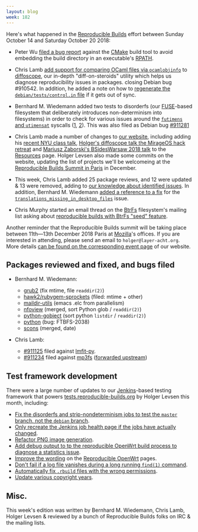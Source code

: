 ```yaml
---
layout: blog
week: 182
---
```


Here's what happened in the [Reproducible Builds](https://reproducible-builds.org) effort between Sunday October 14 and Saturday October 20 2018:

* Peter Wu [filed a bug report](https://gitlab.kitware.com/cmake/cmake/issues/18413) against the [CMake](https://cmake.org/) build tool to avoid embedding the build directory in an executable's [RPATH](https://en.wikipedia.org/wiki/Rpath).

* Chris Lamb [add support for comparing OCaml files via `ocamlobjinfo`](https://salsa.debian.org/reproducible-builds/diffoscope/commit/bc92ac3) to [diffoscope](https://diffoscope.org/), our in-depth "diff-on-steroids" utility which helps us diagnose reproducibility issues in packages. closing Debian bug #910542. In addition, he added a note on how to [regenerate the `debian/tests/control.in` file](https://salsa.debian.org/reproducible-builds/diffoscope/commit/5574a4e) if it gets out of sync.

* Bernhard M. Wiedemann added two tests to disorderfs (our [FUSE](https://github.com/libfuse/libfuse)-based filesystem that deliberately introduces non-determinism into filesystems) in order to check for various issues around the [`futimens` and `utimensat`](http://pubs.opengroup.org/onlinepubs/9699919799/functions/futimens.html) syscalls ([1](https://salsa.debian.org/reproducible-builds/disorderfs/commit/326d2cc), [2](https://salsa.debian.org/reproducible-builds/disorderfs/commit/d606f26)). This was also filed as Debian bug [#911281](https://bugs.debian.org/911281)

* Chris Lamb made a number of changes to [our website](https://reproducible-builds.org/), including adding his [recent NYU class talk](https://salsa.debian.org/reproducible-builds/reproducible-website/commit/161f39b), [Holger's diffoscope talk the MirageOS hack retreat](https://salsa.debian.org/reproducible-builds/reproducible-website/commit/ec50beb) and [Mariusz Zaborski's BSidesWarsaw 2018 talk](https://salsa.debian.org/reproducible-builds/reproducible-website/commit/f547f34) to the [Resources](https://reproducible-builds.org/contribute/) page. Holger Levsen also made some commits on the website, updating the list of projects we'll be welcomeing at the [Reproducible Builds Summit in Paris](https://reproducible-builds.org/events/paris2018/) in December.

* This week, Chris Lamb added 25 package reviews, and 12 were updated & 13 were removed, adding to [our knowledge about identified issues](https://tests.reproducible-builds.org/debian/index_issues.html). In addition, Bernhard M. Wiedemann [added a reference to a fix](https://salsa.debian.org/reproducible-builds/reproducible-notes/commit/706eef3c) for the [`translations_missing_in_desktop_files`](https://tests.reproducible-builds.org/debian/issues/unstable/translations_missing_in_desktop_files_issue.html) issue.

* Chris Murphy started an email thread on the [BtrFs](https://btrfs.wiki.kernel.org/index.php/Main_Page) filesystem's mailing list asking about [reproducible builds with BtrFs "seed" feature](https://www.spinics.net/lists/linux-btrfs/msg83206.html).

Another reminder that the Reproducible Builds summit will be taking place between 11th—13th December 2018 Paris at [Mozilla](https://wiki.mozilla.org/Paris)'s offices. If you are interested in attending, please send an email to `holger@layer-acht.org`. More details [can be found on the corresponding event page](https://reproducible-builds.org/events/paris2018/) of our website.

Packages reviewed and fixed, and bugs filed
-------------------------------------------

* Bernhard M. Wiedemann:
    * [grub2](https://savannah.gnu.org/bugs/index.php?54841) (fix mtime, file `readdir(2)`)
    * [hawk2/rubygem-sprockets](https://bugzilla.opensuse.org/show_bug.cgi?id=1112159) (filed: mtime + other)
    * [maildir-utils](https://bugzilla.opensuse.org/show_bug.cgi?id=1111950) (emacs .elc from parallelism)
    * [nfoview](https://github.com/otsaloma/nfoview/pull/15) (merged, sort Python glob / `readdir(2)`)
    * [python-gobject](https://gitlab.gnome.org/GNOME/pygobject/merge_requests/94) (sort python `listdir` / `readdir(2)`)
    * [python](https://bugs.python.org/issue34990) (bug: FTBFS-2038)
    * [scons](https://github.com/SCons/scons/pull/3221) (merged, date)

* Chris Lamb:
    * [#911125](https://bugs.debian.org/911125) filed against [lmfit-py](https://tracker.debian.org/pkg/lmfit-py).
    * [#911234](https://bugs.debian.org/911234) filed against [mp3fs](https://tracker.debian.org/pkg/mp3fs) ([forwarded upstream](https://github.com/khenriks/mp3fs/pull/59))

Test framework development
--------------------------

There were a large number of updates to our [Jenkins](https://jenkins.io/)-based testing framework that powers [tests.reproducible-builds.org](tests.reproducible-builds.org) by Holger Levsen this month, including:

* [Fix the disorderfs and strip-nondeterminism jobs to test the `master` branch, not the `debian` branch](https://salsa.debian.org/qa/jenkins.debian.net/commit/ca2e682c).
* [Only recreate the Jenkins job health page if the jobs have actually changed](https://salsa.debian.org/qa/jenkins.debian.net/commit/238de5e2).
* [Refactor PNG image generation](https://salsa.debian.org/qa/jenkins.debian.net/commit/9f53bb02).
* [Add debug output to tp the reproducible OpenWrt build process to diagnose a statistics issue](https://salsa.debian.org/qa/jenkins.debian.net/commit/d2b56877).
* [Improve the wording](https://salsa.debian.org/qa/jenkins.debian.net/commit/82b20e12) on the [Reproducible OpenWrt](https://tests.reproducible-builds.org/openwrt/openwrt.html) pages.
* [Don't fail if a log file vanishes during a long running `find(1)` command](https://salsa.debian.org/qa/jenkins.debian.net/commit/9e06e4b5).
* [Automatically fix `.rbuild` files with the wrong permissions](https://salsa.debian.org/qa/jenkins.debian.net/commit/7a08f9df).
* [Update various copyright years](https://salsa.debian.org/qa/jenkins.debian.net/commit/b31c5c08).


Misc.
-----

This week's edition was written by Bernhard M. Wiedemann, Chris Lamb, Holger Levsen & reviewed by a bunch of Reproducible Builds folks on IRC & the mailing lists.

